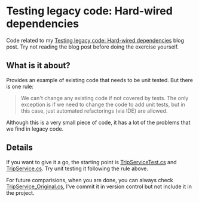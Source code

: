 Testing legacy code: Hard-wired dependencies
============================================

Code related to my [Testing legacy code: Hard-wired dependencies][1] blog post. Try not reading the blog post before doing the exercise yourself.

What is it about?
-----------------

Provides an example of existing code that needs to be unit tested. But there is one rule:

> We can't change any existing code if not covered by tests. The only exception is if we need to change the code to add unit tests, but in this case, just automated refactorings (via IDE) are allowed. 

Although this is a very small piece of code, it has a lot of the problems that we find in legacy code. 

Details
-------

If you want to give it a go, the starting point is [TripServiceTest.cs][3] and [TripService.cs][4]. Try unit testing it following the rule above.

For future comparisions, when you are done, you can always check [TripService_Original.cs][2], I've commit it in version control but not include it in the project.

[1]: http://craftedsw.blogspot.com/2011/07/testing-legacy-hard-wired-dependencies.html "Testing legacy code: Hard-wired dependencies blog post"
[2]: https://github.com/alastairs/trip-service-kata/blob/csharp-version/c%23/TripServiceKata/TripService_Original.cs "TripService_Original.cs"
[3]: https://github.com/alastairs/trip-service-kata/blob/csharp-version/c%23/TripServiceKata/TripServiceKata.Tests/TripServiceTest.cs "TripServiceTest.cs"
[4]: https://github.com/alastairs/trip-service-kata/blob/csharp-version/c%23/TripServiceKata/TripServiceKata/Trip/TripService.cs "TripService.cs"
